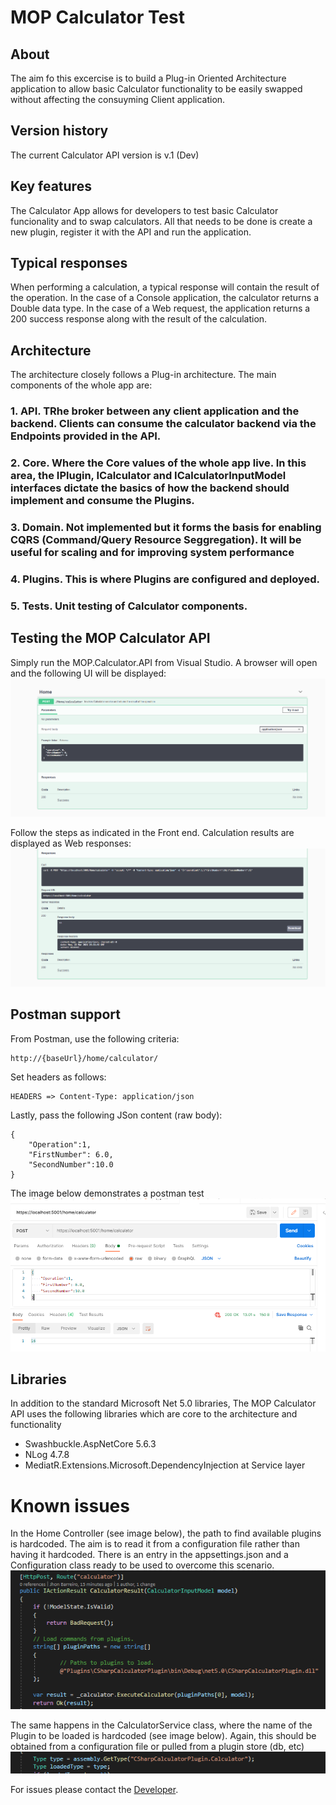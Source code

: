 # MOP Calculator Test

## About
The aim fo this excercise is to build a Plug-in Oriented Architecture application to allow basic Calculator functionality to be easily swapped without affecting the consuyming Client application. 


## Version history
The current Calculator API version is v.1 (Dev)

## Key features

The Calculator App allows for developers to test basic Calculator funcionality and to swap calculators. All that needs to be done is create a new plugin, register it with the API and run the application.

## Typical responses

When performing a calculation, a typical response will contain the result of the operation. In the case of a Console application, the calculator returns a Double data type. In the case of a Web request, the application returns a 200 success response along with the result of the calculation.


## Architecture

The architecture closely follows a Plug-in architecture. The main components of the whole app are:

### 1. API. TRhe broker between any client application and the backend. Clients can consume the calculator backend via the Endpoints provided in the API.
### 2. Core. Where the Core values of the whole app live. In this area, the IPlugin, ICalculator and ICalculatorInputModel interfaces dictate the basics of how the backend should implement and consume the Plugins.
### 3. Domain. Not implemented but it forms the basis for enabling CQRS (Command/Query Resource Seggregation). It will be useful for scaling and for improving system performance
### 4. Plugins. This is where Plugins are configured and deployed.
### 5. Tests. Unit testing of Calculator components.

## Testing the MOP Calculator API

Simply run the MOP.Calculator.API from Visual Studio. A browser will open and the following UI will be displayed:
![Home page of Calculator API UI](Readme/Screenshot1.png)

Follow the steps as indicated in the Front end. Calculation results are displayed as Web responses:
![Response from API UI](Readme/Screenshot2.png)

## Postman support
From Postman, use the following criteria:
```
http://{baseUrl}/home/calculator/
```
Set headers as follows:
```
HEADERS => Content-Type: application/json
```
Lastly, pass the following JSon content (raw body):
```
{
    "Operation":1,
    "FirstNumber": 6.0,
    "SecondNumber":10.0
}
```
The image below demonstrates a postman test
![Postman test](Readme/Screenshot5.png)


## Libraries

In addition to the standard Microsoft Net 5.0 libraries, The MOP Calculator API uses the following libraries which are core to the architecture and functionality

* Swashbuckle.AspNetCore 5.6.3
* NLog 4.7.8
* MediatR.Extensions.Microsoft.DependencyInjection at Service layer

# Known issues

In the Home Controller (see image below), the path to find available plugins is hardcoded. The aim is to read it from a configuration file rather than having it hardcoded.
There is an entry in the appsettings.json and a Configuration class ready to be used to overcome this scenario.
![Hardcoded path in controller](Readme/Screenshot3.png)

The same happens in the CalculatorService class, where the name of the Plugin to be loaded is hardcoded (see image below). Again, this should be obtained from a configuration file or pulled from a plugin store (db, etc)
![Hardcoded plugin in CalculatorService](Readme/Screenshot4.png)

For issues please contact the [Developer](jhon.barreiro@gmail.com).
